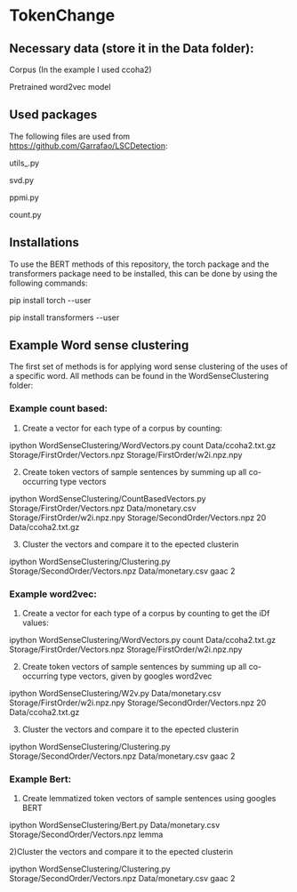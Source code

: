# TokenChange

## Necessary data (store it in the Data folder):

Corpus (In the example I used ccoha2)

Pretrained word2vec model

## Used packages

The following files are used from https://github.com/Garrafao/LSCDetection:

utils_.py

svd.py

ppmi.py 

count.py 

## Installations

To use the BERT methods of this repository, the torch package and the transformers package need to be installed, this can be done by using the following commands: 

pip install torch --user

pip install transformers --user

## Example Word sense clustering


The first set of methods is for applying word sense clustering of the uses of a specific word. All methods can be found in the WordSenseClustering folder: 


### Example count based: 

1) Create a vector for each type of a corpus by counting:

ipython WordSenseClustering/WordVectors.py count Data/ccoha2.txt.gz Storage/FirstOrder/Vectors.npz Storage/FirstOrder/w2i.npz.npy

2) Create token vectors of sample sentences by summing up all co-occurring type vectors

ipython WordSenseClustering/CountBasedVectors.py Storage/FirstOrder/Vectors.npz Data/monetary.csv Storage/FirstOrder/w2i.npz.npy Storage/SecondOrder/Vectors.npz 20 Data/ccoha2.txt.gz

3) Cluster the vectors and compare it to the epected clusterin 

ipython WordSenseClustering/Clustering.py Storage/SecondOrder/Vectors.npz Data/monetary.csv gaac 2



### Example word2vec: 

1) Create a vector for each type of a corpus by counting to get the iDf values: 

ipython WordSenseClustering/WordVectors.py count Data/ccoha2.txt.gz Storage/FirstOrder/Vectors.npz Storage/FirstOrder/w2i.npz.npy

2) Create token vectors of sample sentences by summing up all co-occurring type vectors, given by googles word2vec

ipython WordSenseClustering/W2v.py Data/monetary.csv Storage/FirstOrder/w2i.npz.npy Storage/SecondOrder/Vectors.npz 20 Data/ccoha2.txt.gz

3) Cluster the vectors and compare it to the epected clusterin

ipython WordSenseClustering/Clustering.py Storage/SecondOrder/Vectors.npz Data/monetary.csv gaac 2




### Example Bert:

1) Create lemmatized token vectors of sample sentences using googles BERT

ipython WordSenseClustering/Bert.py Data/monetary.csv Storage/SecondOrder/Vectors.npz lemma

2)Cluster the vectors and compare it to the epected clusterin 

ipython WordSenseClustering/Clustering.py Storage/SecondOrder/Vectors.npz Data/monetary.csv gaac 2


















